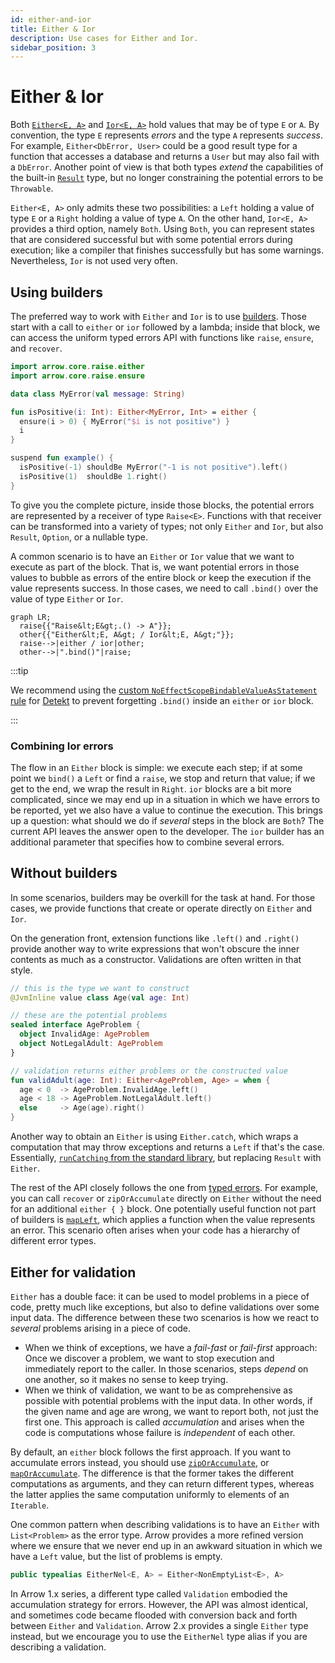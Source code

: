 ```yaml
---
id: either-and-ior
title: Either & Ior
description: Use cases for Either and Ior.
sidebar_position: 3
---
```


# Either & Ior

<!--- TEST_NAME EitherIorKnitTest -->

<!--- INCLUDE .*
import io.kotest.matchers.shouldBe
import arrow.core.left
import arrow.core.right
import arrow.core.Either
-->

Both [`Either<E, A>`](https://apidocs.arrow-kt.io/arrow-core/arrow.core/-either/index.html)
and [`Ior<E, A>`](https://apidocs.arrow-kt.io/arrow-core/arrow.core/-ior/index.html)
hold values that may be of type `E` or `A`.
By convention, the type `E` represents _errors_ and the type `A` represents
_success_. For example, `Either<DbError, User>` could be a good result type for
a function that accesses a database and returns a `User` but may also fail
with a `DbError`. Another point of view is that both types _extend_ the capabilities
of the built-in [`Result`](https://kotlinlang.org/api/latest/jvm/stdlib/kotlin/-result/) 
type, but no longer constraining the potential errors to be `Throwable`.

`Either<E, A>` only admits these two possibilities: a `Left` holding a value of
type `E` or a `Right` holding a value of type `A`. On the other hand, `Ior<E, A>`
provides a third option, namely `Both`. Using `Both`, you can represent states 
that are considered successful but with some potential errors during execution;
like a compiler that finishes successfully but has some warnings. Nevertheless,
`Ior` is not used very often.

## Using builders

The preferred way to work with `Either` and `Ior` is to use [builders](../../typed-errors/working-with-typed-errors/#running-and-inspecting-results).
Those start with a call to `either` or `ior` followed by a lambda; inside that
block, we can access the uniform typed errors API with functions like `raise`,
`ensure`, and `recover`.

```kotlin
import arrow.core.raise.either
import arrow.core.raise.ensure

data class MyError(val message: String)

fun isPositive(i: Int): Either<MyError, Int> = either {
  ensure(i > 0) { MyError("$i is not positive") }
  i
}

suspend fun example() {
  isPositive(-1) shouldBe MyError("-1 is not positive").left()
  isPositive(1)  shouldBe 1.right()
}
```
<!--- KNIT example-either-ior-01.kt -->
<!--- TEST assert -->

To give you the complete picture, inside those blocks, the potential errors are
represented by a receiver of type `Raise<E>`. Functions with that receiver can
be transformed into a variety of types; not only `Either` and `Ior`, but also
`Result`, `Option`, or a nullable type.

A common scenario is to have an `Either` or `Ior` value that we want to execute
as part of the block. That is, we want potential errors in those values to bubble
as errors of the entire block or keep the execution if the value represents
success. In those cases, we need to call `.bind()` over the value of type `Either`
or `Ior`.

```mermaid
graph LR;
  raise{{"Raise&lt;E&gt;.() -> A"}};
  other{{"Either&lt;E, A&gt; / Ior&lt;E, A&gt;"}};
  raise-->|either / ior|other;
  other-->|".bind()"|raise;
```

:::tip

We recommend using the [custom `NoEffectScopeBindableValueAsStatement` rule](https://github.com/woltapp/arrow-detekt-rules#noeffectscopebindablevalueasstatement)
for [Detekt](https://detekt.dev/) to prevent forgetting `.bind()` inside
an `either` or `ior` block.

:::

### Combining Ior errors

The flow in an `Either` block is simple: we execute each step; if at some point
we `bind()` a `Left` or find a `raise`, we stop and return that value; if we get
to the end, we wrap the result in `Right`. `ior` blocks are a bit more complicated,
since we may end up in a situation in which we have errors to be reported, yet
we also have a value to continue the execution. This brings up a question: what
should we do if _several_ steps in the block are `Both`? The current API leaves
the answer open to the developer. The `ior` builder has
an additional parameter that specifies how to combine several errors.

## Without builders

In some scenarios, builders may be overkill for the task at hand. For those cases,
we provide functions that create or operate directly on `Either` and `Ior`.

On the generation front, extension functions like `.left()` and `.right()`
provide another way to write expressions that won't obscure the inner contents
as much as a constructor. Validations are often written in that style.

```kotlin
// this is the type we want to construct
@JvmInline value class Age(val age: Int)

// these are the potential problems
sealed interface AgeProblem {
  object InvalidAge: AgeProblem
  object NotLegalAdult: AgeProblem
}

// validation returns either problems or the constructed value
fun validAdult(age: Int): Either<AgeProblem, Age> = when {
  age < 0  -> AgeProblem.InvalidAge.left()
  age < 18 -> AgeProblem.NotLegalAdult.left()
  else     -> Age(age).right()
}
```
<!--- KNIT example-either-ior-02.kt -->

Another way to obtain an `Either` is using `Either.catch`, which wraps a
computation that may throw exceptions and returns a `Left` if that's the case.
Essentially, [`runCatching` from the standard library](https://kotlinlang.org/api/latest/jvm/stdlib/kotlin/run-catching.html),
but replacing `Result` with `Either`.

The rest of the API closely follows the one from [typed errors](../../typed-errors/).
For example, you can call `recover` or `zipOrAccumulate` directly on `Either`
without the need for an additional `either { }` block. One potentially useful
function not part of builders is [`mapLeft`](https://apidocs.arrow-kt.io/arrow-core/arrow.core/-either/map-left.html), 
which applies a function when the value represents an error. This scenario often
arises when your code has a hierarchy of different error types.

## Either for validation

`Either` has a double face: it can be used to model problems in a piece of code,
pretty much like exceptions, but also to define validations over some input data.
The difference between these two scenarios is how we react to _several_ problems
arising in a piece of code.

- When we think of exceptions, we have a _fail-fast_ or _fail-first_ approach:
  Once we discover a problem, we want to stop execution and immediately report
  to the caller. In those scenarios, steps _depend_ on one another, so it makes
  no sense to keep trying.
- When we think of validation, we want to be as comprehensive as possible with
  potential problems with the input data. In other words, if the given name
    and age are wrong, we want to report both, not just the first one.
  This approach is called _accumulation_ and arises when the code is computations
  whose failure is _independent_ of each other.

By default, an `either` block follows the first approach. If you want to accumulate
errors instead, you should use [`zipOrAccumulate`](https://apidocs.arrow-kt.io/arrow-core/arrow.core/-either/-companion/zip-or-accumulate.html),
or [`mapOrAccumulate`](https://apidocs.arrow-kt.io/arrow-core/arrow.core/map-or-accumulate.html).
The difference is that the former takes the different computations as arguments,
and they can return different types, whereas the latter applies the same computation
uniformly to elements of an `Iterable`.

One common pattern when describing validations is to have an `Either` with
`List<Problem>` as the error type. Arrow provides a more refined version
where we ensure that we never end up in an awkward situation in which we have
a `Left` value, but the list of problems is empty.

```kotlin
public typealias EitherNel<E, A> = Either<NonEmptyList<E>, A>
```

In Arrow 1.x series, a different type called `Validation` embodied
the accumulation strategy for errors. However, the API was almost identical, and
sometimes code became flooded with conversion back and forth between `Either` and `Validation`.
Arrow 2.x provides a single `Either` type instead, but we encourage you to use
the `EitherNel` type alias if you are describing a validation.
